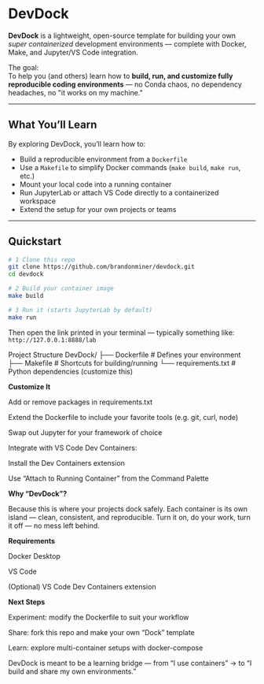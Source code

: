 # DevDock

**DevDock** is a lightweight, open-source template for building your own *super containerized* development environments — complete with Docker, Make, and Jupyter/VS Code integration.

The goal:  
To help you (and others) learn how to **build, run, and customize fully reproducible coding environments** — no Conda chaos, no dependency headaches, no "it works on my machine."

---

## What You’ll Learn

By exploring DevDock, you’ll learn how to:
- Build a reproducible environment from a `Dockerfile`
- Use a `Makefile` to simplify Docker commands (`make build`, `make run`, etc.)
- Mount your local code into a running container
- Run JupyterLab or attach VS Code directly to a containerized workspace
- Extend the setup for your own projects or teams

---

## Quickstart

```bash
# 1 Clone this repo
git clone https://github.com/brandonminer/devdock.git
cd devdock

# 2 Build your container image
make build

# 3 Run it (starts JupyterLab by default)
make run
```

Then open the link printed in your terminal — typically something like:
`http://127.0.0.1:8888/lab`

Project Structure
DevDock/
├── Dockerfile        # Defines your environment
├── Makefile          # Shortcuts for building/running
└── requirements.txt  # Python dependencies (customize this)

**Customize It**

Add or remove packages in requirements.txt

Extend the Dockerfile to include your favorite tools (e.g. git, curl, node)

Swap out Jupyter for your framework of choice

Integrate with VS Code Dev Containers:

Install the Dev Containers extension

Use “Attach to Running Container” from the Command Palette

**Why “DevDock”?**

Because this is where your projects dock safely.
Each container is its own island — clean, consistent, and reproducible.
Turn it on, do your work, turn it off — no mess left behind.

**Requirements**

Docker Desktop

VS Code

(Optional) VS Code Dev Containers extension

**Next Steps**

Experiment: modify the Dockerfile to suit your workflow

Share: fork this repo and make your own “Dock” template

Learn: explore multi-container setups with docker-compose

DevDock is meant to be a learning bridge — from “I use containers” → to “I build and share my own environments.”